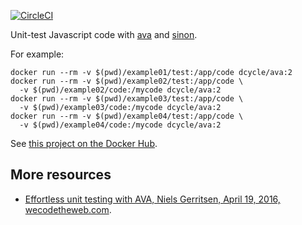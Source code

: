 [![CircleCI](https://circleci.com/gh/dcycle/docker-ava.svg?style=svg)](https://circleci.com/gh/dcycle/docker-ava)

Unit-test Javascript code with [ava](https://github.com/avajs/ava) and [sinon](http://sinonjs.org).

For example:

    docker run --rm -v $(pwd)/example01/test:/app/code dcycle/ava:2
    docker run --rm -v $(pwd)/example02/test:/app/code \
      -v $(pwd)/example02/code:/mycode dcycle/ava:2
    docker run --rm -v $(pwd)/example03/test:/app/code \
      -v $(pwd)/example03/code:/mycode dcycle/ava:2
    docker run --rm -v $(pwd)/example04/test:/app/code \
      -v $(pwd)/example04/code:/mycode dcycle/ava:2

See [this project on the Docker Hub](https://hub.docker.com/r/dcycle/ava/).

More resources
-----

 * [
Effortless unit testing with AVA, Niels Gerritsen, April 19, 2016, wecodetheweb.com](https://wecodetheweb.com/2016/04/19/effortless-unit-testing-with-ava/).
